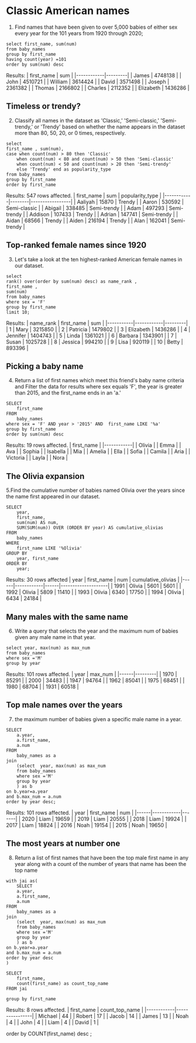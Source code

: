 
# Classic American names
1. Find names that have been given to over 5,000 babies of either sex every year for the 101 years from 1920 through 2020;
```
select first_name, sum(num) 
from baby_names
group by first_name
having count(year) =101
order by sum(num) desc
```
Results: 
| first_name | sum     |
|------------|---------|
| James      | 4748138 |
| John       | 4510721 |
| William    | 3614424 |
| David      | 3571498 |
| Joseph     | 2361382 |
| Thomas     | 2166802 |
| Charles    | 2112352 |
| Elizabeth  | 1436286 |
## Timeless or trendy?
2. Classify all names in the dataset as 'Classic,' 'Semi-classic,' 'Semi-trendy,' or 'Trendy' based on whether the name appears in the dataset more than 80, 50, 20, or 0 times, respectively.   
```
select
first_name , sum(num),
case when count(num) > 80 then 'Classic'
    when count(num) < 80 and count(num) > 50 then 'Semi-classic'
    when count(num) < 50 and count(num) > 20 then 'Semi-trendy'
    else 'Trendy' end as popularity_type
from baby_names
group by first_name 
order by first_name 
```
Results:
547 rows affected.
| first_name | sum    | popularity_type |
|------------|--------|-----------------|
| Aaliyah    | 15870  | Trendy          |
| Aaron      | 530592 | Semi-classic    |
| Abigail    | 338485 | Semi-trendy     |
| Adam       | 497293 | Semi-trendy     |
| Addison    | 107433 | Trendy          |
| Adrian     | 147741 | Semi-trendy     |
| Aidan      | 68566  | Trendy          |
| Aiden      | 216194 | Trendy          |
| Alan       | 162041 | Semi-trendy     |

## Top-ranked female names since 1920
3. Let's take a look at the ten highest-ranked American female names in our dataset.
```
select 
rank() over(order by sum(num) desc) as name_rank , 
first_name , 
sum(num)
from baby_names
where sex = 'F'
group by first_name
limit 10;
```
Results:
| name_rank | first_name | sum     |
|-----------|------------|---------|
| 1         | Mary       | 3215850 |
| 2         | Patricia   | 1479802 |
| 3         | Elizabeth  | 1436286 |
| 4         | Jennifer   | 1404743 |
| 5         | Linda      | 1361021 |
| 6         | Barbara    | 1343901 |
| 7         | Susan      | 1025728 |
| 8         | Jessica    | 994210  |
| 9         | Lisa       | 920119  |
| 10        | Betty      | 893396  |
## Picking a baby name
4. Return a list of first names which meet this friend's baby name criteria and Filter the data for results where sex equals 'F', the year is greater than 2015, and the first_name ends in an 'a.'
```
SELECT 
    first_name
FROM 
    baby_names
where sex = 'F' AND year > '2015' AND  first_name LIKE '%a'
group by first_name
order by sum(num) desc
```
Results:
19 rows affected.
| first_name |
|------------|
| Olivia     |
| Emma       |
| Ava        |
| Sophia     |
| Isabella   |
| Mia        |
| Amelia     |
| Ella       |
| Sofia      |
| Camila     |
| Aria       |
| Victoria   |
| Layla      |
| Nora       |

 ## The Olivia expansion
5.Find the cumulative number of babies named Olivia over the years since the name first appeared in our dataset.
```
SELECT 
    year,
    first_name,
    sum(num) AS num,
    SUM(SUM(num)) OVER (ORDER BY year) AS cumulative_olivias
FROM 
    baby_names
WHERE 
    first_name LIKE '%Olivia'
GROUP BY 
    year, first_name
ORDER BY 
    year;
```
Results:
30 rows affected
| year | first_name | num  | cumulative_olivias |
|------|------------|------|--------------------|
| 1991 | Olivia     | 5601 | 5601               |
| 1992 | Olivia     | 5809 | 11410              |
| 1993 | Olivia     | 6340 | 17750              |
| 1994 | Olivia     | 6434 | 24184              |

## Many males with the same name
6. Write a query that selects the year and the maximum num of babies given any male name in that year.
```
select year, max(num) as max_num
from baby_names
where sex ='M'
group by year
```
Results:
101 rows affected.
| year | max_num |
|------|---------|
| 1970 | 85291   |
| 2000 | 34483   |
| 1947 | 94764   |
| 1962 | 85041   |
| 1975 | 68451   |
| 1980 | 68704   |
| 1931 | 60518   |

## Top male names over the years
7.  the maximum number of babies given a specific male name in a year.
```
SELECT 
    a.year,
    a.first_name,
    a.num
FROM 
    baby_names as a
join 
    (select  year, max(num) as max_num 
    from baby_names 
    where sex ='M'
    group by year
    ) as b
on b.year=a.year
and b.max_num = a.num
order by year desc;
```
Results:
101 rows affected.
| year | first_name | num   |
|------|------------|-------|
| 2020 | Liam       | 19659 |
| 2019 | Liam       | 20555 |
| 2018 | Liam       | 19924 |
| 2017 | Liam       | 18824 |
| 2016 | Noah       | 19154 |
| 2015 | Noah       | 19650 |

## The most years at number one
8. Return a list of first names that have been the top male first name in any year along with a count of the number of years that name has been the top name
```
with jai as(
    SELECT 
    a.year,
    a.first_name,
    a.num
FROM 
    baby_names as a
join 
    (select  year, max(num) as max_num 
    from baby_names 
    where sex ='M'
    group by year
    ) as b
on b.year=a.year
and b.max_num = a.num
order by year desc
)

SELECT 
    first_name,
    count(first_name) as count_top_name
FROM jai
    
group by first_name
```
Results:
8 rows affected.
| first_name | count_top_name |
|------------|----------------|
| Michael    | 44             |
| Robert     | 17             |
| Jacob      | 14             |
| James      | 13             |
| Noah       | 4              |
| John       | 4              |
| Liam       | 4              |
| David      | 1              |

order by COUNT(first_name) desc  ;
```

